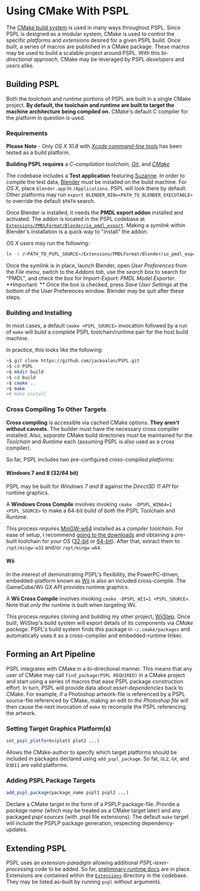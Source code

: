 Using CMake With PSPL
=====================

The [CMake build system](http://www.cmake.org) is used in many
ways throughout PSPL. Since PSPL is designed as a modular system,
CMake is used to control the specific *platforms* and *extensions*
desired for a given PSPL build. Once built, a series of macros are
published in a CMake package. These macros may be used to build a
scalable project around PSPL. With this *bi-directional approach*, 
CMake may be leveraged by PSPL *developers* and *users* alike.


Building PSPL
-------------

Both the *toolchain* and *runtime* portions of PSPL are built in a
single CMake project. **By default, the toolchain and runtime are built
to target the machine architecture being compiled on.** CMake's
default C compiler for the platform in question is used. 

### Requirements

**Please Note** - Only *OS X 10.8* with [*Xcode command-line tools*](https://developer.apple.com/downloads) 
has been tested as a build platform.

**Building PSPL requires** a *C-compilation toolchain*, [*Git*](http://git-scm.com), and [*CMake*](http://cmake.org)

The codebase includes a **Test application** featuring
[Suzanne](http://en.wikipedia.org/wiki/Blender_%28software%29#Suzanne).
In order to compile the test data, [Blender](http://blender.org) *must*
be installed on the build machine. For *OS X*, place `blender.app` in `/Applications`.
PSPL will look there by default. Other platforms may run `export BLENDER_BIN=<PATH_TO_BLENDER_EXECUTABLE>`
to override the default `$PATH` search.

Once Blender is installed, it needs the **PMDL export addon** installed and activated. 
The addon is located in the PSPL codebase at
[`Extensions/PMDLFormat/Blender/io_pmdl_export`](https://github.com/jackoalan/PSPL/tree/master/Extensions/PMDLFormat/Blender/io_pmdl_export).
Making a *symlink* within Blender's installation is a quick way to "install" the addon.

*OS X* users may run the following:
```sh
ln -s /<PATH_TO_PSPL_SOURCE>/Extensions/PMDLFormat/Blender/io_pmdl_export /Applications/blender.app/Contents/MacOS/2.68/scripts/addons/
```

Once the symlink is in place, launch Blender, open *User Preferences* from the *File menu*,
switch to the *Addons tab*, use the *search box* to search for "PMDL", and check the box
for *Import-Export: PMDL Model Exporter*.
**Important: ** Once the box is checked, press *Save User Settings* at the bottom of the User Preferences window.
Blender may be quit after these steps.


### Building and Installing

In most cases, a default `cmake <PSPL_SOURCE>` invocation followed by a run 
of `make` will build a complete PSPL toolchain/runtime pair for the host 
build machine. 

In practice, this looks like the following:
```sh
>$ git clone https://github.com/jackoalan/PSPL.git
>$ cd PSPL
>$ mkdir build
>$ cd build
>$ cmake ..
>$ make
># make install
```


### Cross Compiling To Other Targets

**Cross compiling** is accessible via cached CMake options. 
**They aren't without caveats.** The builder must have the necessary
cross compiler installed. Also, *separate* CMake build directories
must be maintained for the *Toolchain* and *Runtime* each 
(assuming PSPL is also used as a cross compiler).


So far, PSPL includes two pre-configured *cross-compiled platforms*:

#### Windows 7 and 8 (32/64 bit)

PSPL may be built for *Windows 7 and 8* against the *Direct3D 11 API* for runtime graphics.

A **Windows Cross Compile** involves invoking `cmake -DPSPL_WIN64=1 <PSPL_SOURCE>` to make
a 64-bit build of *both* the PSPL Toolchain and Runtime.

This process *requires* [MinGW-w64](http://mingw-w64.sourceforge.net) installed as a *compiler toolchain*. 
For ease of setup, I recommend [going to the downloads](http://sourceforge.net/projects/mingw-w64/files/)
and obtaining a pre-built toolchain for *your OS* 
([32-bit](http://sourceforge.net/projects/mingw-w64/files/Toolchains%20targetting%20Win32/) 
or [64-bit](http://sourceforge.net/projects/mingw-w64/files/Toolchains%20targetting%20Win64/)).
After that, extract them to `/opt/mingw-w32` and/or `/opt/mingw-w64`.

#### Wii

In the interest of demonstrating PSPL's flexibility, the PowerPC-driven, embedded-platform
known as [Wii](http://en.wikipedia.org/wiki/Wii) is also an included cross-compile. The 
GameCube/Wii *GX API* provides runtime graphics.

A **Wii Cross Compile** involves invoking `cmake -DPSPL_WII=1 <PSPL_SOURCE>`.
Note that *only the runtime* is built when targeting Wii.

This process *requires* cloning and building my other project, [WiiStep](https://github.com/jackoalan/WiiStep).
Once built, WiiStep's build system will export details of its components via *CMake package*.
PSPL's build system finds this package in `~/.cmake/packages` and automatically uses it
as a cross-compiler and embedded-runtime linker.



Forming an Art Pipeline
-----------------------

PSPL integrates with CMake in a bi-directional manner. This means that any user of CMake
may call `find_package(PSPL REQUIRED)` in a CMake project and start using a series of 
macros that ease PSPL package construction effort. In turn, PSPL will provide data about
*asset-dependencies* back to CMake. For example, if a Photoshop artwork-file is referenced by a PSPL 
source-file referenced by CMake, making an edit *to the Photoshop file* will then cause the
next invocation of `make` to recompile the PSPL referencing the artwork.


### Setting Target Graphics Platform(s)
```cmake
set_pspl_platforms(plat1 plat2 ...)
```

Allows the CMake-author to specify which target platforms should be included in
packages declared using `add_pspl_package`. So far, `GL2`, `GX`, and `D3D11` are
valid platforms.


### Adding PSPL Package Targets
```cmake
add_pspl_package(package_name pspl1 pspl2 ...)
```

Declare a CMake target in the form of a PSPLP package-file. Provide a
*package name* (which may be treated as a CMake target later) and
any packaged *pspl sources* (with .pspl file extensions). The default `make`
target will include the PSPLP package generation, respecting dependency-updates.



Extending PSPL
--------------

PSPL uses an *extension-paradigm* allowing additional *PSPL-lexer-processing* code to be
added. So far, [preliminary runtime docs](http://jackoalan.github.io/PSPL) are in place.
Extensions are contained within the 
[`Extensions`](https://github.com/jackoalan/PSPL/tree/master/Extensions) 
directory in the codebase. They
may be listed as-built by running `pspl` without arguments.

